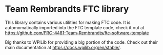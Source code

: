 # Team Rembrandts FTC library
This library contains various utilities for making FTC code.
It is automomatically imported into the FTC template code, check it out at https://github.com/FRC-4481-Team-Rembrandts/ftc-software-template

Big thanks to WPILib for providing a big portion of the code.
Check out their main documentation at https://docs.wpilib.org/en/stable/.